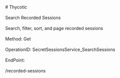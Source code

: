 <br>#     Thycotic</br>
<br>Search Recorded Sessions</br>
<br>Search, filter, sort, and page recorded sessions</br>
<br>Method: Get</br>
<br>OperationID: SecretSessionsService_SearchSessions</br>
<br>EndPoint:</br>
<br>/recorded-sessions</br>
